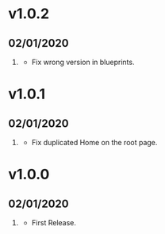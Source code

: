 # v1.0.2
##  02/01/2020

1. [](#fix)
    * Fix wrong version in blueprints.

# v1.0.1
##  02/01/2020

1. [](#fix)
    * Fix duplicated Home on the root page.

# v1.0.0
##  02/01/2020

1. [](#new)
    * First Release.
